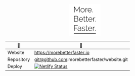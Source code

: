 <div align="center">
  <img src="src/assets/logo.png" height="100">
</div>

| 🏹         | 🎯                                                                                                                                                                         |
| ---------- | -------------------------------------------------------------------------------------------------------------------------------------------------------------------------- |
| Website    | https://morebetterfaster.io                                                                                                                                                |
| Repository | git@github.com:morebetterfaster/website.git                                                                                                                                |
| Deploy     | [![Netlify Status](https://api.netlify.com/api/v1/badges/9910e6fd-208b-449f-8a0d-e5bbe8c26b83/deploy-status)](https://app.netlify.com/sites/eager-hamilton-87ad90/deploys) |
